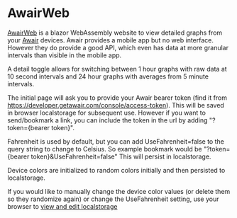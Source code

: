 # AwairWeb

[AwairWeb](https://smklancher.github.io/AwairWeb/) is a blazor WebAssembly website to view detailed graphs from your [Awair](https://getawair.com/) devices.  Awair provides a mobile app but no web interface.  However they do provide a good API, which even has data at more granular intervals than visible in the mobile app.  

A detail toggle allows for switching between 1 hour graphs with raw data at 10 second intervals and 24 hour graphs with averages from 5 minute intervals.

The initial page will ask you to provide your Awair bearer token (find it from <https://developer.getawair.com/console/access-token>).  This will be saved in browser localstorage for subsequent use.  However if you want to send/bookmark a link, you can include the token in the url by adding "?token={bearer token}".

Fahrenheit is used by default, but you can add UseFahrenheit=false to the query string to change to Celsius.  So example bookmark would be "?token={bearer token}&UseFahrenheit=false"  This will persist in localstorage.

Device colors are initialized to random colors initially and then persisted to localstorage.

If you would like to manually change the device color values (or delete them so they randomize again) or change the UseFahrenheit setting, use your browser to [view and edit localstorage](https://developer.chrome.com/docs/devtools/storage/localstorage/)
